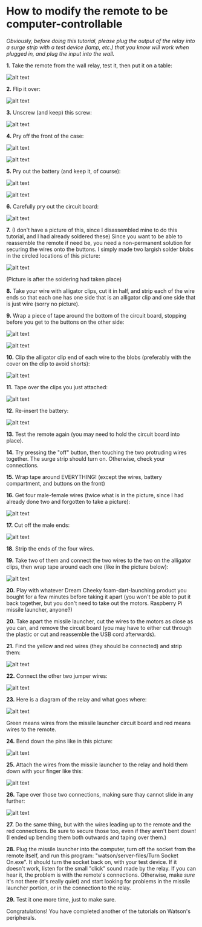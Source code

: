 How to modify the remote to be computer-controllable
====================================================

*Obviously, before doing this tutorial, please plug the output of the relay into a surge strip with a test device (lamp, etc.) that you know will work when plugged in, and plug the input into the wall.*

**1.** Take the remote from the wall relay, test it, then put it on a table:

![alt text](https://github.com/milkey-mouse/watson/raw/master/instructions/surge-strip/remote_1.png "Remote facing forwards")

**2.** Flip it over:

![alt text](https://github.com/milkey-mouse/watson/raw/master/instructions/surge-strip/remote_back.png "Remote facing backwards")

**3.** Unscrew (and keep) this screw:

![alt text](https://github.com/milkey-mouse/watson/raw/master/instructions/surge-strip/remote_back_screw.png "Remote's screw")

**4.** Pry off the front of the case:

![alt text](https://github.com/milkey-mouse/watson/raw/master/instructions/surge-strip/case_pry.jpg "Prying the case off")

![alt text](https://github.com/milkey-mouse/watson/raw/master/instructions/surge-strip/remote_open.png "Remote facing backwards")

**5.** Pry out the battery (and keep it, of course):

![alt text](https://github.com/milkey-mouse/watson/raw/master/instructions/surge-strip/battery_pry.png "Prying out the battery")

![alt text](https://github.com/milkey-mouse/watson/raw/master/instructions/surge-strip/remote_nobattery.jpg "Battery out of the remote")

**6.** Carefully pry out the circuit board:

![alt text](https://github.com/milkey-mouse/watson/raw/master/instructions/surge-strip/remote_tape_front.jpg "Remote facing backwards")

**7.** (I don't have a picture of this, since I disassembled mine to do this tutorial, and I had already soldered these) Since you want to be able to reassemble the remote if need be, you need a non-permanent solution for securing the wires onto the buttons. I simply made two largish solder blobs in the circled locations of this picture:

![alt text](https://github.com/milkey-mouse/watson/raw/master/instructions/surge-strip/remote_solderguide.png "Circled locations are to be soldered")

(Picture is after the soldering had taken place)

**8.** Take your wire with alligator clips, cut it in half, and strip each of the wire ends so that each one has one side that is an alligator clip and one side that is just wire (sorry no picture).

**9.** Wrap a piece of tape around the bottom of the circuit board, stopping before you get to the buttons on the other side:

![alt text](https://github.com/milkey-mouse/watson/raw/master/instructions/surge-strip/remote_tape_back.jpg "Remote, with tape, facing backwards")

![alt text](https://github.com/milkey-mouse/watson/raw/master/instructions/surge-strip/remote_tape_front.jpg "Remote, with tape, facing forwards")

**10.** Clip the alligator clip end of each wire to the blobs (preferably with the cover on the clip to avoid shorts):

![alt text](https://github.com/milkey-mouse/watson/raw/master/instructions/surge-strip/remote_clips.jpg "Remote's clips")

**11.** Tape over the clips you just attached:

![alt text](https://github.com/milkey-mouse/watson/raw/master/instructions/surge-strip/remote_clips_taped.jpg "Remote's clips, taped down")

**12.** Re-insert the battery:

![alt text](https://github.com/milkey-mouse/watson/raw/master/instructions/surge-strip/remote_open_single.png "Open controller with battery reinserted")

**13.** Test the remote again (you may need to hold the circuit board into place).

**14.** Try pressing the "off" button, then touching the two protruding wires together. The surge strip should turn on. Otherwise, check your connections.

**15.** Wrap tape around EVERYTHING! (except the wires, battery compartment, and buttons on the front)

**16.** Get four male-female wires (twice what is in the picture, since I had already done two and forgotten to take a picture):

![alt text](https://github.com/milkey-mouse/watson/raw/master/instructions/surge-strip/wires.jpg "Two of the four required wires")

**17.** Cut off the male ends:

![alt text](https://github.com/milkey-mouse/watson/raw/master/instructions/surge-strip/wires_cut.jpg "Circled areas are to be cut off")

**18.** Strip the ends of the four wires.

**19.** Take two of them and connect the two wires to the two on the alligator clips, then wrap tape around each one (like in the picture below):

![alt text](https://github.com/milkey-mouse/watson/raw/master/instructions/surge-strip/wires_spliced.jpg "Connected wires")

**20.** Play with whatever Dream Cheeky foam-dart-launching product you bought for a few minutes before taking it apart (you won't be able to put it back together, but you don't need to take out the motors. Raspberry Pi missile launcher, anyone?)

**20.** Take apart the missile launcher, cut the wires to the motors as close as you can, and remove the circuit board (you may have to either cut through the plastic or cut and reassemble the USB cord afterwards).

**21.** Find the yellow and red wires (they should be connected) and strip them:

![alt text](https://github.com/milkey-mouse/watson/raw/master/instructions/surge-strip/wires_yellowred.jpg "The yellow and red wires")

**22.** Connect the other two jumper wires:

![alt text](https://github.com/milkey-mouse/watson/raw/master/instructions/surge-strip/wires_spliced.jpg "Connected wires")

**23.** Here is a diagram of the relay and what goes where:

![alt text](https://github.com/milkey-mouse/watson/raw/master/instructions/surge-strip/relay_diagram.png "Relay diagram")

Green means wires from the missile launcher circuit board and red means wires to the remote. 

**24.** Bend down the pins like in this picture: 

![alt text](https://github.com/milkey-mouse/watson/raw/master/instructions/surge-strip/relay_bending.jpg "Relay diagram")

**25.** Attach the wires from the missile launcher to the relay and hold them down with your finger like this:

![alt text](https://github.com/milkey-mouse/watson/raw/master/instructions/surge-strip/relay_green_insertion.jpg "Relay with 2 connections")

**26.** Tape over those two connections, making sure thay cannot slide in any further:

![alt text](https://github.com/milkey-mouse/watson/raw/master/instructions/surge-strip/relay_green_complete.jpg "Relay with 2 connections completed")

**27.** Do the same thing, but with the wires leading up to the remote and the red connections. Be sure to secure those too, even if they aren't bent down! (I ended up bending them both outwards and taping over them.)

**28.** Plug the missile launcher into the computer, turn off the socket from the remote itself, and run this program: "watson/server-files/Turn Socket On.exe". It should turn the socket back on, with your test device. If it doesn't work, listen for the small "click" sound made by the relay. If you can hear it, the problem is with the remote's connections. Otherwise, make *sure* it's not there (it's really quiet) and start looking for problems in the missile launcher portion, or in the connection to the relay.

**29.** Test it one more time, just to make sure.

Congratulations! You have completed another of the tutorials on Watson's peripherals.
